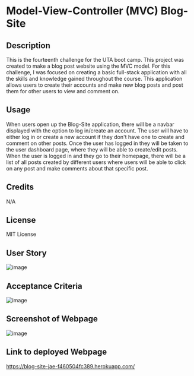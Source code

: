 # Model-View-Controller (MVC) Blog-Site 

## Description 
This is the fourteenth challenge for the UTA boot camp. This project was created to make a blog post website using the MVC model. For this challenge, I was focused on creating a basic full-stack application with all the skills and knowledge gained throughout the course. This application allows users to create their accounts and make new blog posts and post them for other users to view and comment on. 

## Usage 
When users open up the Blog-Site application, there will be a navbar displayed with the option to log in/create an account. The user will have to either log in or create a new account if they don't have one to create and comment on other posts. Once the user has logged in they will be taken to the user dashboard page, where they will be able to create/edit posts. When the user is logged in and they go to their homepage, there will be a list of all posts created by different users where users will be able to click on any post and make comments about that specific post. 

## Credits 
N/A

## License 
MIT License 

## User Story 
![image](https://github.com/Jaek23/Blog-site/assets/141678374/61159f65-3a06-4951-86d6-846e30261ce6)

## Acceptance Criteria 
![image](https://github.com/Jaek23/Blog-site/assets/141678374/807884f6-9be8-46df-a22d-e05dd7911089)

## Screenshot of Webpage 
![image](https://github.com/Jaek23/Blog-site/assets/141678374/cef92a54-6f62-41b9-b58b-b64c053d5b9f)

## Link to deployed Webpage 
https://blog-site-jae-f460504fc389.herokuapp.com/
